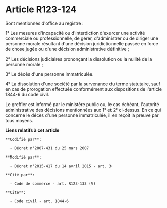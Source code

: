 # Article R123-124

Sont mentionnés d'office au registre :

1° Les mesures d'incapacité ou d'interdiction d'exercer une activité commerciale ou professionnelle, de gérer, d'administrer
ou de diriger une personne morale résultant d'une décision juridictionnelle passée en force de chose jugée ou d'une décision
administrative définitive ;

2° Les décisions judiciaires prononçant la dissolution ou la nullité de la personne morale ;

3° Le décès d'une personne immatriculée.

4° La dissolution d'une société par la survenance du terme statutaire, sauf en cas de prorogation effectuée conformément aux
dispositions de l'article 1844-6 du code civil. 

Le greffier est informé par le ministère public ou, le cas échéant, l'autorité administrative des décisions mentionnées aux
1° et 2° ci-dessus. En ce qui concerne le décès d'une personne immatriculée, il en reçoit la preuve par tous moyens.

**Liens relatifs à cet article**

	**Codifié par**:

	  - Décret n°2007-431 du 25 mars 2007

	**Modifié par**:

	  - Décret n°2015-417 du 14 avril 2015 - art. 3

	**Cité par**:

	  - Code de commerce - art. R123-133 (V)

	**Cite**:

	  - Code civil - art. 1844-6
